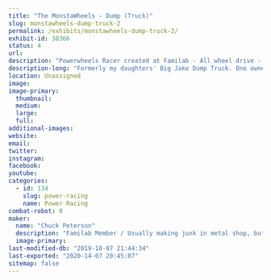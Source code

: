 ```yaml
---
title: "The MonstaWheels - Dump (Truck)"
slug: monstawheels-dump-truck-2
permalink: /exhibits/monstawheels-dump-truck-2/
exhibit-id: 38366
status: 4
url: 
description: "Powerwheels Racer created at Familab - All wheel drive - Direct drive at each wheel - Adjustable ride height"
description-long: "Formerly my daughters' Big Jake Dump Truck. One owner - Since the 90's."
location: Unassigned
image: 
image-primary:
  thumbnail: 
  medium: 
  large: 
  full: 
additional-images:
website: 
email: 
twitter: 
instagram: 
facebook: 
youtube: 
categories:
  - id: 134
    slug: power-racing
    name: Power Racing
combat-robot: 0
maker:
  name: "Chuck Peterson"
  description: "Familab Member / Usually making junk in metal shop, but also tend to spend way too much time with the laser, welder, plasma cutter and wood shop..."
  image-primary: 
last-modified-db: "2019-10-07 21:44:34"
last-exported: "2020-14-07 20:45:07"
sitemap: false
---
```

